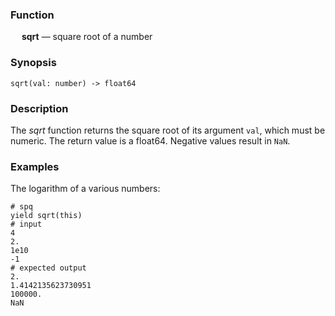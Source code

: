 ### Function

&emsp; **sqrt** &mdash; square root of a number

### Synopsis
```
sqrt(val: number) -> float64
```

### Description
The _sqrt_ function returns the square root of its argument `val`, which
must be numeric.  The return value is a float64.  Negative values
result in `NaN`.

### Examples

The logarithm of a various numbers:
```mdtest-spq
# spq
yield sqrt(this)
# input
4
2.
1e10
-1
# expected output
2.
1.4142135623730951
100000.
NaN
```
